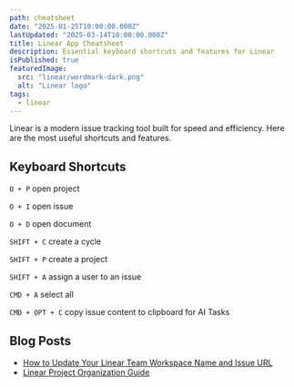 ```yaml
---
path: cheatsheet
date: "2025-01-25T10:00:00.000Z"
lastUpdated: "2025-03-14T10:00:00.000Z"
title: Linear App Cheatsheet
description: Essential keyboard shortcuts and features for Linear
isPublished: true
featuredImage:
  src: "linear/wordmark-dark.png"
  alt: "Linear logo"
tags:
  - linear
---
```


Linear is a modern issue tracking tool built for speed and efficiency. Here are the most useful shortcuts and features.

## Keyboard Shortcuts

`O + P` open project

`O + I` open issue

`O + D` open document

`SHIFT + C` create a cycle

`SHIFT + P` create a project

`SHIFT + A` assign a user to an issue

`CMD + A` select all

`CMD + OPT + C` copy issue content to clipboard for AI Tasks

## Blog Posts

- [How to Update Your Linear Team Workspace Name and Issue URL](https://marcusmth.com/how-to-update-linear-workspace-settings)
- [Linear Project Organization Guide](https://marcusmth.com/linear-project-organization-guide/)
